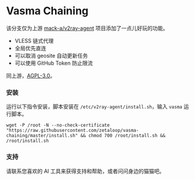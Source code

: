 # Vasma Chaining

该分支仅为上游 [mack-a/v2ray-agent](https://github.com/mack-a/v2ray-agent) 项目添加了一点儿好玩的功能。

- VLESS 链式代理
- 全局优先直连
- 可以取消 geosite 自动更新任务
- 可以使用 GitHub Token 防止限流

同上游，[AGPL-3.0](https://github.com/mack-a/v2ray-agent/blob/master/LICENSE)。

### 安装

运行以下指令安装，脚本安装在 `/etc/v2ray-agent/install.sh`，输入 `vasma` 运行脚本。

```
wget -P /root -N --no-check-certificate "https://raw.githubusercontent.com/zetaloop/vasma-chaining/master/install.sh" && chmod 700 /root/install.sh && /root/install.sh
```

### 支持

请联系您喜欢的 AI 工具来获得支持和帮助，或者问问身边的猫猫吧。
